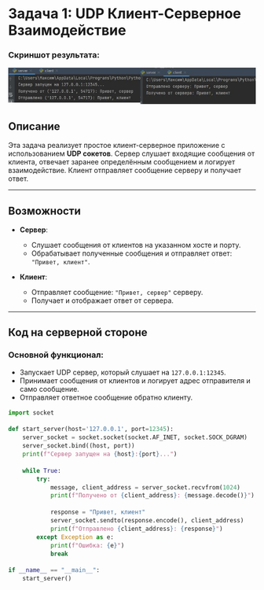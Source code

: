 # Задача 1: UDP Клиент-Серверное Взаимодействие



### Скриншот результата:
![Результат выполнения задачи 1](images/task1.jpg)


## Описание
Эта задача реализует простое клиент-серверное приложение с использованием **UDP сокетов**. Сервер слушает входящие сообщения от клиента, отвечает заранее определённым сообщением и логирует взаимодействие. Клиент отправляет сообщение серверу и получает ответ.

---

## Возможности
- **Сервер**:
  - Слушает сообщения от клиентов на указанном хосте и порту.
  - Обрабатывает полученные сообщения и отправляет ответ: `"Привет, клиент"`.

- **Клиент**:
  - Отправляет сообщение: `"Привет, сервер"` серверу.
  - Получает и отображает ответ от сервера.

---

## Код на серверной стороне

### Основной функционал:
- Запускает UDP сервер, который слушает на `127.0.0.1:12345`.
- Принимает сообщения от клиентов и логирует адрес отправителя и само сообщение.
- Отправляет ответное сообщение обратно клиенту.

```python
import socket

def start_server(host='127.0.0.1', port=12345):
    server_socket = socket.socket(socket.AF_INET, socket.SOCK_DGRAM)
    server_socket.bind((host, port))
    print(f"Сервер запущен на {host}:{port}...")

    while True:
        try:
            message, client_address = server_socket.recvfrom(1024)
            print(f"Получено от {client_address}: {message.decode()}")

            response = "Привет, клиент"
            server_socket.sendto(response.encode(), client_address)
            print(f"Отправлено {client_address}: {response}")
        except Exception as e:
            print(f"Ошибка: {e}")
            break

if __name__ == "__main__":
    start_server()
```